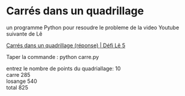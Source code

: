 # Carrés dans un quadrillage 

un programme Python pour resoudre le probleme de la video Youtube suivante de Lê 

[Carrés dans un quadrillage (réponse) | Défi Lê 5 ](https://youtu.be/0i3NAcclKuc)

Taper la commande :
 python carre.py 
   

entrez le nombre de points du quadriallage: 10  
carre  285  
losange  540  
total  825  
   




